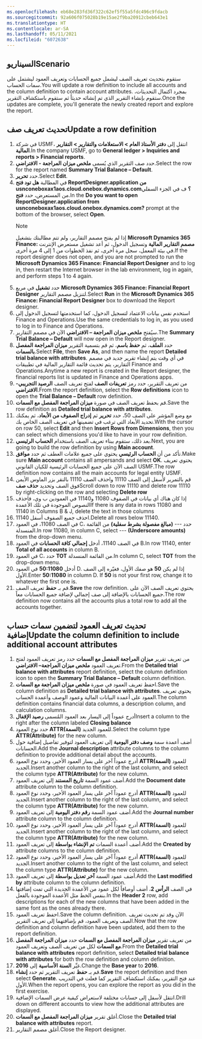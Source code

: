 ```yaml
---
ms.openlocfilehash: eb68e283fd36f322c62ef5f55a5fdc496c9fdacb
ms.sourcegitcommit: 92a606f075028b19e15ae2f9ba20912cbeb643e1
ms.translationtype: HT
ms.contentlocale: ar-SA
ms.lasthandoff: 05/11/2021
ms.locfileid: "6072638"
---
```


## <a name="scenario"></a><span data-ttu-id="09844-101">السيناريو</span><span class="sxs-lookup"><span data-stu-id="09844-101">Scenario</span></span>
<span data-ttu-id="09844-102">ستقوم بتحديث تعريف الصف ليشمل جميع الحسابات وتعريف العمود ليشتمل على سمات الحساب.</span><span class="sxs-lookup"><span data-stu-id="09844-102">You will update a row definition to include all accounts and the column definition to contain account attributes.</span></span> <span data-ttu-id="09844-103">بمجرد اكتمال التحديثات، ستقوم بإنشاء التقرير الذي تم إنشائه حديثاً ثم ستقوم باستكشاف التقرير.</span><span class="sxs-lookup"><span data-stu-id="09844-103">Once the updates are complete, you'll generate the newly created report and explore the report.</span></span>

## <a name="update-a-row-definition"></a><span data-ttu-id="09844-104">تحديث تعريف صف</span><span class="sxs-lookup"><span data-stu-id="09844-104">Update a row definition</span></span>
1.  <span data-ttu-id="09844-105">في شركة USMF، انتقل إلى **دفتر الأستاذ العام > الاستعلامات والتقارير > التقارير المالية**.</span><span class="sxs-lookup"><span data-stu-id="09844-105">In the company USMF, go to **General ledger > Inquiries and reports > Financial reports**.</span></span>
2.  <span data-ttu-id="09844-106">حدد صف التقرير الذي يُسمى **ملخص ميزان المراجعة - الافتراضي**.</span><span class="sxs-lookup"><span data-stu-id="09844-106">Select the row for the report named **Summary Trial Balance – Default**.</span></span>
3.  <span data-ttu-id="09844-107">حدد **تحرير**.</span><span class="sxs-lookup"><span data-stu-id="09844-107">Select **Edit**.</span></span> 
4.  <span data-ttu-id="09844-108">في المطالبة **هل تود فتح ReportDesigner.application من usnconeboxax1aos.cloud.onebox.dynamics.com؟** ف في الجزء السفلي من المستعرض، حدد **فتح**.</span><span class="sxs-lookup"><span data-stu-id="09844-108">In the **Do you want to open ReportDesigner.application from usnconeboxax1aos.cloud.onebox.dynamics.com?** prompt at the bottom of the browser, select **Open**.</span></span>
    > [!NOTE]
    ><span data-ttu-id="09844-109">إذا لم يفتح مصمم التقارير، ولم تتم مطالبتك بتشغيل **Microsoft Dynamics 365 Finance: مصمم التقارير المالية** وتسجيل الدخول، ثم أعد تشغيل مستعرض الإنترنت في بيئة المعمل، سجل مرة أخرى، ثم نفذ الخطوات من 1 إلى 4 مرة أخرى.</span><span class="sxs-lookup"><span data-stu-id="09844-109">If the report designer does not open, and you are not prompted to run the **Microsoft Dynamics 365 Finance: Financial Report Designer** and to log in, then restart the Internet browser in the lab environment, log in again, and perform steps 1 to 4 again.</span></span>
5.  <span data-ttu-id="09844-110">حدد **تشغيل** في مربع **Microsoft Dynamics 365 Finance: Financial Report Designer** لتنزيل مصمم التقارير.</span><span class="sxs-lookup"><span data-stu-id="09844-110">Select **Run** in the **Microsoft Dynamics 365 Finance: Financial Report Designer** box to download the Report designer.</span></span> 
6.  <span data-ttu-id="09844-111">استخدم نفس بيانات الاعتماد لتسجيل الدخول، كما استخدمتها لتسجيل الدخول إلى Finance and Operations.</span><span class="sxs-lookup"><span data-stu-id="09844-111">Use the same credentials to log in, as you used to log in to Finance and Operations.</span></span> 
4.  <span data-ttu-id="09844-112">سيُفتح **ملخص ميزان المراجعة – الافتراضي** الآن في مصمم التقارير.</span><span class="sxs-lookup"><span data-stu-id="09844-112">The **Summary Trial Balance – Default** will now open in the Report designer.</span></span>   
5.  <span data-ttu-id="09844-113">حدد **الملف**، ثم **حفظ باسم**، ثم قم بتسمية التقرير **ميزان المراجعة المفصل بالسمات**.</span><span class="sxs-lookup"><span data-stu-id="09844-113">Select **File**, then **Save As**, and then name the report **Detailed trial balance with attributes**.</span></span> <span data-ttu-id="09844-114">في أي وقت يتم إنشاء تقرير جديد في مصمم التقارير، يتم تحديث قائمة التقارير المالية في تطبيقات Finance and Operations.</span><span class="sxs-lookup"><span data-stu-id="09844-114">Anytime a new report is created in the Report designer, the financial reports list is updated in Finance and Operations apps.</span></span>
6.  <span data-ttu-id="09844-115">من تعريف التقرير، حدد رمز **تعريفات الصف** لفتح تعريف الصف **الرصيد التجريبي- الافتراضي**.</span><span class="sxs-lookup"><span data-stu-id="09844-115">From the report definition, select the **Row definitions** icon to open the **Trial Balance – Default** row definition.</span></span>
7.  <span data-ttu-id="09844-116">قم بحفظ تعريف الصف في صورة **ميزان المراجعة المفصل مع السمات**.</span><span class="sxs-lookup"><span data-stu-id="09844-116">Save the row definition as **Detailed trial balance with attributes**.</span></span>
8.  <span data-ttu-id="09844-117">مع وضع المؤشر على الصف 50، حدد **تحرير** ثم **إدراج الصفوف من الأبعاد**، ثم يمكنك تحديد الأبعاد التي ترغب في تضمينها في تعريف الصف الخاص بك.</span><span class="sxs-lookup"><span data-stu-id="09844-117">With the cursor on row 50, select **Edit** and then **Insert Rows from Dimensions**, then you can select which dimensions you'd like to have in your row definition.</span></span> 
9.  <span data-ttu-id="09844-118">بعد ذلك، ستقوم ببناء تعريف الصف باستخدام **الحساب الرئيسي**.</span><span class="sxs-lookup"><span data-stu-id="09844-118">Next, you are going to build the row definition by using **Main account**.</span></span>
10. <span data-ttu-id="09844-119">تأكد من أن **الحساب الرئيسي** يحتوي على جميع علامات العطف ثم حدد **موافق**.</span><span class="sxs-lookup"><span data-stu-id="09844-119">Make sure **Main account** contains all ampersands and select **OK**.</span></span> <span data-ttu-id="09844-120">يحتوي تعريف الصف الآن على جميع الحسابات الرئيسية للكيان القانوني USMF.</span><span class="sxs-lookup"><span data-stu-id="09844-120">The row definition now contains all the main accounts for legal entity USMF.</span></span>
11. <span data-ttu-id="09844-121">قم بالتمرير لأسفل إلى الصف 11110 واحذف الصف 11110 بالنقر بزر الماوس الأيمن فوق الصف وتحديد **حذف صف**</span><span class="sxs-lookup"><span data-stu-id="09844-121">Scroll down to row 11110 and delete row 11110 by right-clicking on the row and selecting **Delete row**</span></span>
12. <span data-ttu-id="09844-122">إذا كان هناك أي بيانات في الصفوف 11080 و11140 في العمودين ب وي، فاحذف النصوص الموجودة في تلك الأعمدة</span><span class="sxs-lookup"><span data-stu-id="09844-122">If there is any data in rows 11080 and 11140 in Columns B & J, delete the text in those columns</span></span>
13. <span data-ttu-id="09844-123">احذف جميع الصفوف أسفل 11140.</span><span class="sxs-lookup"><span data-stu-id="09844-123">Delete all rows below 11140.</span></span>
14. <span data-ttu-id="09844-124">في الصف 11080، في العمود C، حدد --- **(مبالغ مفصولة بشرط سفلية)** من القائمة المنسدلة.</span><span class="sxs-lookup"><span data-stu-id="09844-124">In row 11080, in column C, select --- **(Underscore amounts)** from the drop-down menu.</span></span>
15. <span data-ttu-id="09844-125">في الصف 11140، أدخل **إجمالي كافة الحسابات** في العمود B.</span><span class="sxs-lookup"><span data-stu-id="09844-125">In row 11140, enter **Total of all accounts** in column B.</span></span>
16. <span data-ttu-id="09844-126">في العمود C، حدد **TOT** من القائمة المنسدلة.</span><span class="sxs-lookup"><span data-stu-id="09844-126">In column C, select **TOT** from the drop-down menu.</span></span>
17. <span data-ttu-id="09844-127">أدخل **50:11080** في العمود D. إذا لم يكن **50** هو صفك الأول، فغيّره إلى الصف الأول.</span><span class="sxs-lookup"><span data-stu-id="09844-127">Enter **50:11080** in column D. If **50** is not your first row, change it to whatever the first one is.</span></span>
18. <span data-ttu-id="09844-128">قم بـ **حفظ** تعريف الصف.</span><span class="sxs-lookup"><span data-stu-id="09844-128">**Save** the row definition.</span></span> <span data-ttu-id="09844-129">يحتوي تعريف الصف الآن على جميع الحسابات بالإضافة إلى صف إجمالي لإضافة جميع الحسابات معاً.</span><span class="sxs-lookup"><span data-stu-id="09844-129">The row definition now contains all the accounts plus a total row to add all the accounts together.</span></span> 

## <a name="update-the-column-definition-to-include-additional-account-attributes"></a><span data-ttu-id="09844-130">تحديث تعريف العمود لتضمين سمات حساب إضافية</span><span class="sxs-lookup"><span data-stu-id="09844-130">Update the column definition to include additional account attributes</span></span> 

1.  <span data-ttu-id="09844-131">من تعريف تقرير **ميزان المراجعة المفصل مع السمات** حدد رمز تعريف العمود لفتح تعريف العمود **ملخص ميزان المراجعة– الافتراضي**.</span><span class="sxs-lookup"><span data-stu-id="09844-131">From the **Detailed trial balance with attributes** report definition, select the column definition icon to open the **Summary Trial Balance – Default** column definition.</span></span>
2.  <span data-ttu-id="09844-132">احفظ تعريف العمود في صورة **ملخص ميزان المراجعة مع السمات**.</span><span class="sxs-lookup"><span data-stu-id="09844-132">Save the column definition as **Detailed trial balance with attributes**.</span></span> <span data-ttu-id="09844-133">يحتوي تعريف العمود على أعمدة البيانات المالية وعمود الوصف وأعمدة الحساب.</span><span class="sxs-lookup"><span data-stu-id="09844-133">The column definition contains financial data columns, a description column, and calculation columns.</span></span> 
3.  <span data-ttu-id="09844-134">أدرج عموداً إلى اليسار بعد العمود المُسمى **رصيد الإقفال**</span><span class="sxs-lookup"><span data-stu-id="09844-134">Insert a column to the right after the column labeled **Closing balance**</span></span>
4.  <span data-ttu-id="09844-135">حدد نوع العمود **ATTR(السمة)** للعمود الجديد.</span><span class="sxs-lookup"><span data-stu-id="09844-135">Select the column type **ATTR(Attribute)** for the new column.</span></span>
4.  <span data-ttu-id="09844-136">أضف أعمدة سمة **وصف دفتر اليومية** إلى تعريف العمود لتوفير تفاصيل إضافية حول الحسابات.</span><span class="sxs-lookup"><span data-stu-id="09844-136">Add the **Journal description** attribute columns to the column definition to provide additional detail about the accounts.</span></span>
5.  <span data-ttu-id="09844-137">أدرج عموداً آخر على يسار العمود الأخير، وحدد نوع العمود **ATTR(السمة)** للعمود الجديد.</span><span class="sxs-lookup"><span data-stu-id="09844-137">Insert another column to the right of the last column, and select the column type **ATTR(Attribute)** for the new column.</span></span>
5.  <span data-ttu-id="09844-138">أضف عمود السمة **تاريخ المستند** إلى تعريف العمود.</span><span class="sxs-lookup"><span data-stu-id="09844-138">Add the **Document date** attribute column to the column definition.</span></span>
6.  <span data-ttu-id="09844-139">أدرج عموداً آخر على يسار العمود الأخير، وحدد نوع العمود **ATTR(السمة)** للعمود الجديد.</span><span class="sxs-lookup"><span data-stu-id="09844-139">Insert another column to the right of the last column, and select the column type **ATTR(Attribute)** for the new column.</span></span>
7.  <span data-ttu-id="09844-140">أضف عمود السمة **رقم دفتر اليومية** إلى تعريف العمود.</span><span class="sxs-lookup"><span data-stu-id="09844-140">Add the **Journal number** attribute column to the column definition.</span></span>
8.  <span data-ttu-id="09844-141">أدرج عموداً آخر على يسار العمود الأخير، وحدد نوع العمود **ATTR(السمة)** للعمود الجديد.</span><span class="sxs-lookup"><span data-stu-id="09844-141">Insert another column to the right of the last column, and select the column type **ATTR(Attribute)** for the new column.</span></span>
6.  <span data-ttu-id="09844-142">أضف أعمدة السمات **تم الإنشاء بواسطة** إلى تعريف العمود.</span><span class="sxs-lookup"><span data-stu-id="09844-142">Add the **Created by** attribute columns to the column definition.</span></span>
7.  <span data-ttu-id="09844-143">أدرج عموداً آخر على يسار العمود الأخير، وحدد نوع العمود **ATTR(السمة)** للعمود الجديد.</span><span class="sxs-lookup"><span data-stu-id="09844-143">Insert another column to the right of the last column, and select the column type **ATTR(Attribute)** for the new column.</span></span>
7.  <span data-ttu-id="09844-144">أضف عمود السمة **آخر تعديل بواسطة** إلى تعريف العمود.</span><span class="sxs-lookup"><span data-stu-id="09844-144">Add the **Last modified by** attribute column to the column definition.</span></span>
11. <span data-ttu-id="09844-145">في الصف **الرأس 2**، أضف أوصافاً لكل عمود من الأعمدة الجديدة التي تمت إضافتها بنفس الخط مثل الأعمدة الموجودة بالفعل.</span><span class="sxs-lookup"><span data-stu-id="09844-145">In the **Header 2** row, add descriptions for each of the new columns that have been added in the same font as the ones already there.</span></span>
12. <span data-ttu-id="09844-146">احفظ تعريف العمود.</span><span class="sxs-lookup"><span data-stu-id="09844-146">Save the column definition.</span></span> <span data-ttu-id="09844-147">الآن وقد تم تحديث تعريف الصف وتعريف العمود، قم بإضافتهما إلى تعريف التقرير.</span><span class="sxs-lookup"><span data-stu-id="09844-147">Now that the row definition and column definition have been updated, add them to the report definition.</span></span>
13. <span data-ttu-id="09844-148">من تعريف تقرير **ميزان المراجعة المفصل مع السمات** حدد **ميزان المراجعة المفصل مع السمات** لكل من تعريف الصف وتعريف العمود.</span><span class="sxs-lookup"><span data-stu-id="09844-148">From the **Detailed trial balance with attributes** report definition, select **Detailed trial balance with attributes** for both the row definition and column definition.</span></span>
14. <span data-ttu-id="09844-149">غيِّر **السنة الأساسية** إلى **2016**.</span><span class="sxs-lookup"><span data-stu-id="09844-149">Change the **Base year** to **2016**.</span></span>
15. <span data-ttu-id="09844-150">قم بـ **حفظ** تعريف التقرير ثم حدد **إنشاء**.</span><span class="sxs-lookup"><span data-stu-id="09844-150">**Save** the report definition and then select **Generate**.</span></span> <span data-ttu-id="09844-151">عند فتح التقرير، يمكنك استكشاف التقرير كما فعلت في التدريب الأول.</span><span class="sxs-lookup"><span data-stu-id="09844-151">When the report opens, you can explore the report as you did in the first exercise.</span></span> 
16. <span data-ttu-id="09844-152">انتقل لأسفل إلى حسابات مختلفة لاستعراض كيفية عرض السمات الإضافية.</span><span class="sxs-lookup"><span data-stu-id="09844-152">Drill down on different accounts to view how the additional attributes are displayed.</span></span>
17. <span data-ttu-id="09844-153">أغلق تقرير **ميزان المراجعة المفصل مع السمات**.</span><span class="sxs-lookup"><span data-stu-id="09844-153">Close the **Detailed trial balance with attributes** report.</span></span>
18. <span data-ttu-id="09844-154">أغلق مصمم التقارير.</span><span class="sxs-lookup"><span data-stu-id="09844-154">Close the Report designer.</span></span>



